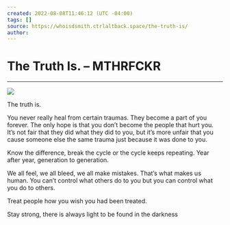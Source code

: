 ```yaml
---
created: 2022-08-08T11:46:12 (UTC -04:00)
tags: []
source: https://whoisdsmith.ctrlaltback.space/the-truth-is/
author: 
---
```


# The Truth Is. – MTHRFCKR

---
![](https://c0debl0ck.files.wordpress.com/2022/03/2ba00552-e639-42bc-b95a-0f1abc32b66e.jpg)

The truth is.

You never really heal from certain traumas. They become a part of you forever. The only hope is that you don’t become the people that hurt you. It’s not fair that they did what they did to you, but it’s more unfair that you cause someone else the same trauma just because it was done to you.

Know the difference, break the cycle or the cycle keeps repeating. Year after year, generation to generation.

We all feel, we all bleed, we all make mistakes. That’s what makes us human. You can’t control what others do to you but you can control what you do to others.

Treat people how you wish you had been treated.

Stay strong, there is always light to be found in the darkness
